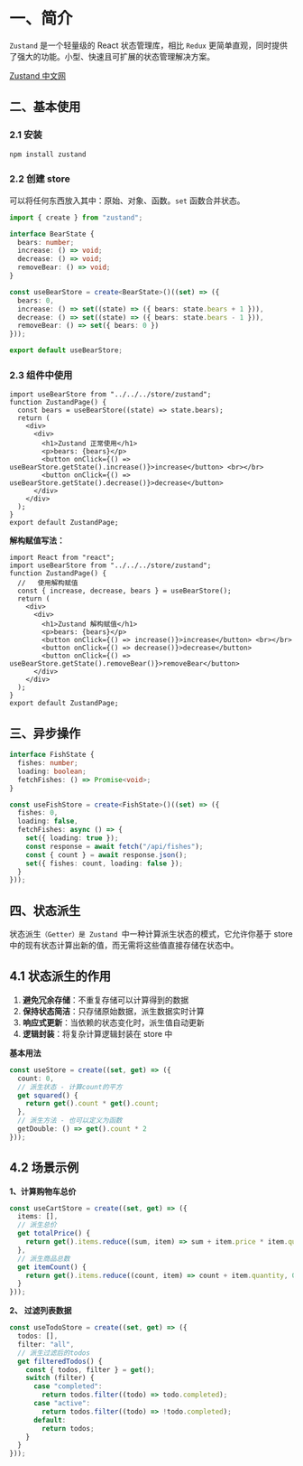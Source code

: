 # 一、简介

`Zustand` 是一个轻量级的 React 状态管理库，相比 `Redux` 更简单直观，同时提供了强大的功能。小型、快速且可扩展的状态管理解决方案。

[Zustand 中文网](https://zustand.nodejs.cn/docs/getting-started/introduction)

## 二、基本使用

### 2.1 安装

```bash
npm install zustand
```

### 2.2 创建 store

可以将任何东西放入其中：原始、对象、函数。`set` 函数合并状态。

```ts
import { create } from "zustand";

interface BearState {
  bears: number;
  increase: () => void;
  decrease: () => void;
  removeBear: () => void;
}

const useBearStore = create<BearState>()((set) => ({
  bears: 0,
  increase: () => set((state) => ({ bears: state.bears + 1 })),
  decrease: () => set((state) => ({ bears: state.bears - 1 })),
  removeBear: () => set({ bears: 0 })
}));

export default useBearStore;
```

### 2.3 组件中使用

```tsx
import useBearStore from "../../../store/zustand";
function ZustandPage() {
  const bears = useBearStore((state) => state.bears);
  return (
    <div>
      <div>
        <h1>Zustand 正常使用</h1>
        <p>bears: {bears}</p>
        <button onClick={() => useBearStore.getState().increase()}>increase</button> <br></br>
        <button onClick={() => useBearStore.getState().decrease()}>decrease</button>
      </div>
    </div>
  );
}
export default ZustandPage;
```

**解构赋值写法：**

```tsx
import React from "react";
import useBearStore from "../../../store/zustand";
function ZustandPage() {
  //   使用解构赋值
  const { increase, decrease, bears } = useBearStore();
  return (
    <div>
      <div>
        <h1>Zustand 解构赋值</h1>
        <p>bears: {bears}</p>
        <button onClick={() => increase()}>increase</button> <br></br>
        <button onClick={() => decrease()}>decrease</button>
        <button onClick={() => useBearStore.getState().removeBear()}>removeBear</button>
      </div>
    </div>
  );
}
export default ZustandPage;
```

## 三、异步操作

```ts
interface FishState {
  fishes: number;
  loading: boolean;
  fetchFishes: () => Promise<void>;
}

const useFishStore = create<FishState>()((set) => ({
  fishes: 0,
  loading: false,
  fetchFishes: async () => {
    set({ loading: true });
    const response = await fetch("/api/fishes");
    const { count } = await response.json();
    set({ fishes: count, loading: false });
  }
}));
```

## 四、状态派生

状态派生`（Getter）是 Zustand `中一种计算派生状态的模式，它允许你基于 store 中的现有状态计算出新的值，而无需将这些值直接存储在状态中。

## 4.1 状态派生的作用

1. **避免冗余存储**：不重复存储可以计算得到的数据
2. **保持状态简洁**：只存储原始数据，派生数据实时计算
3. **响应式更新**：当依赖的状态变化时，派生值自动更新
4. **逻辑封装**：将复杂计算逻辑封装在 store 中

**基本用法**

```ts
const useStore = create((set, get) => ({
  count: 0,
  // 派生状态 - 计算count的平方
  get squared() {
    return get().count * get().count;
  },
  // 派生方法 - 也可以定义为函数
  getDouble: () => get().count * 2
}));
```

## 4.2 场景示例

**1、计算购物车总价**

```ts
const useCartStore = create((set, get) => ({
  items: [],
  // 派生总价
  get totalPrice() {
    return get().items.reduce((sum, item) => sum + item.price * item.quantity, 0);
  },
  // 派生商品总数
  get itemCount() {
    return get().items.reduce((count, item) => count + item.quantity, 0);
  }
}));
```

**2、 过滤列表数据**

```ts
const useTodoStore = create((set, get) => ({
  todos: [],
  filter: "all",
  // 派生过滤后的todos
  get filteredTodos() {
    const { todos, filter } = get();
    switch (filter) {
      case "completed":
        return todos.filter((todo) => todo.completed);
      case "active":
        return todos.filter((todo) => !todo.completed);
      default:
        return todos;
    }
  }
}));
```
